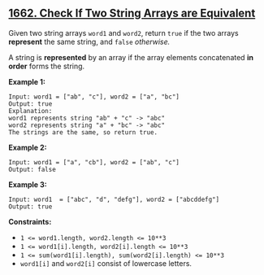 ## [1662. Check If Two String Arrays are Equivalent](https://leetcode.com/problems/check-if-two-string-arrays-are-equivalent/) 

Given two string arrays `word1` and `word2`, return `true` if the two
arrays **represent** the same string, and `false` _otherwise._

A string is **represented** by an array if the array elements concatenated
**in order** forms the string.



**Example 1:**

    
    
    Input: word1 = ["ab", "c"], word2 = ["a", "bc"]
    Output: true
    Explanation:
    word1 represents string "ab" + "c" -> "abc"
    word2 represents string "a" + "bc" -> "abc"
    The strings are the same, so return true.

**Example 2:**

    
    
    Input: word1 = ["a", "cb"], word2 = ["ab", "c"]
    Output: false
    

**Example 3:**

    
    
    Input: word1  = ["abc", "d", "defg"], word2 = ["abcddefg"]
    Output: true
    



**Constraints:**

  * `1 <= word1.length, word2.length <= 10**3`
  * `1 <= word1[i].length, word2[i].length <= 10**3`
  * `1 <= sum(word1[i].length), sum(word2[i].length) <= 10**3`
  * `word1[i]` and `word2[i]` consist of lowercase letters.

